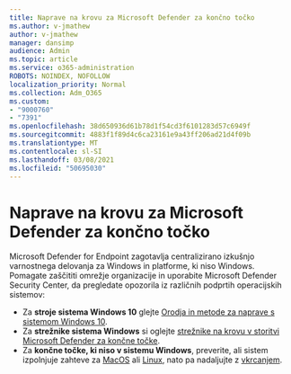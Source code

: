 ```yaml
---
title: Naprave na krovu za Microsoft Defender za končno točko
ms.author: v-jmathew
author: v-jmathew
manager: dansimp
audience: Admin
ms.topic: article
ms.service: o365-administration
ROBOTS: NOINDEX, NOFOLLOW
localization_priority: Normal
ms.collection: Adm_O365
ms.custom:
- "9000760"
- "7391"
ms.openlocfilehash: 38d650936d61b78d1f54cd3f6101283d57c6949f
ms.sourcegitcommit: 4883f1f89d4c6ca23161e9a43ff206ad21d4f09b
ms.translationtype: MT
ms.contentlocale: sl-SI
ms.lasthandoff: 03/08/2021
ms.locfileid: "50695030"
---
```

# <a name="onboard-devices-to-microsoft-defender-for-endpoint"></a>Naprave na krovu za Microsoft Defender za končno točko

Microsoft Defender for Endpoint zagotavlja centralizirano izkušnjo varnostnega delovanja za Windows in platforme, ki niso Windows. Pomagate zaščititi omrežje organizacije in uporabite Microsoft Defender Security Center, da pregledate opozorila iz različnih podprtih operacijskih sistemov:

- Za **stroje sistema Windows 10** glejte [Orodja in metode za naprave s sistemom Windows 10](https://go.microsoft.com/fwlink/?linkid=2143460).
- Za **strežnike sistema Windows** si oglejte [strežnike na krovu v storitvi Microsoft Defender za končne točke](https://go.microsoft.com/fwlink/?linkid=2143627).
- Za **končne točke, ki niso v sistemu Windows**, preverite, ali sistem izpolnjuje zahteve za [MacOS](https://go.microsoft.com/fwlink/?linkid=2143461) ali [Linux](https://go.microsoft.com/fwlink/?linkid=2143462), nato pa nadaljujte z [vkrcanjem](https://go.microsoft.com/fwlink/?linkid=2143628).
